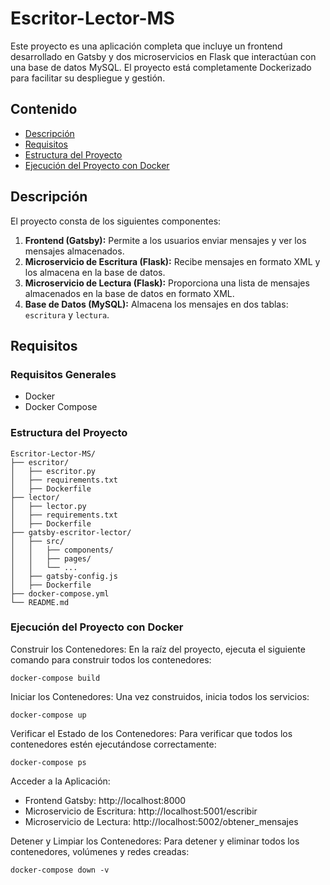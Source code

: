 # Escritor-Lector-MS
Este proyecto es una aplicación completa que incluye un frontend desarrollado en Gatsby y dos microservicios en Flask que interactúan con una base de datos MySQL. El proyecto está completamente Dockerizado para facilitar su despliegue y gestión.

## Contenido
- [Descripción](#descripción)
- [Requisitos](#requisitos)
- [Estructura del Proyecto](#estructura-del-proyecto)
- [Ejecución del Proyecto con Docker](#ejecución-del-proyecto-con-docker)

## Descripción
El proyecto consta de los siguientes componentes:

1. **Frontend (Gatsby):** Permite a los usuarios enviar mensajes y ver los mensajes almacenados.
2. **Microservicio de Escritura (Flask):** Recibe mensajes en formato XML y los almacena en la base de datos.
3. **Microservicio de Lectura (Flask):** Proporciona una lista de mensajes almacenados en la base de datos en formato XML.
4. **Base de Datos (MySQL):** Almacena los mensajes en dos tablas: `escritura` y `lectura`.

## Requisitos
### Requisitos Generales
- Docker
- Docker Compose

### Estructura del Proyecto
```
Escritor-Lector-MS/
├── escritor/
│   ├── escritor.py
│   ├── requirements.txt
│   ├── Dockerfile
├── lector/
│   ├── lector.py
│   ├── requirements.txt
│   ├── Dockerfile
├── gatsby-escritor-lector/
│   ├── src/
│   │   ├── components/
│   │   ├── pages/
│   │   └── ...
│   ├── gatsby-config.js
│   ├── Dockerfile
├── docker-compose.yml
└── README.md
```

### Ejecución del Proyecto con Docker
Construir los Contenedores:
En la raíz del proyecto, ejecuta el siguiente comando para construir todos los contenedores:
```
docker-compose build
```

Iniciar los Contenedores:
Una vez construidos, inicia todos los servicios:
```
docker-compose up
```

Verificar el Estado de los Contenedores:
Para verificar que todos los contenedores estén ejecutándose correctamente:
```
docker-compose ps
```

Acceder a la Aplicación:
- Frontend Gatsby: http://localhost:8000
- Microservicio de Escritura: http://localhost:5001/escribir
- Microservicio de Lectura: http://localhost:5002/obtener_mensajes

Detener y Limpiar los Contenedores:
Para detener y eliminar todos los contenedores, volúmenes y redes creadas:
```
docker-compose down -v
```
